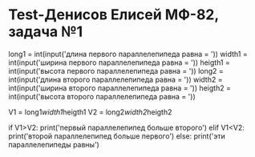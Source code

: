 # Test-Денисов Елисей МФ-82, задача №1
long1 = int(input('длина первого параллелепипеда равна = '))
width1 = int(input('ширина первого параллелепипеда равна = '))
heigth1 = int(input('высота первого параллелепипеда равна = '))
long2 = int(input('длина второго параллелепипеда равна = '))
width2 = int(input('ширина второго параллелепипеда равна = '))
heigth2 = int(input('высота второго параллелепипеда равна = '))

V1 = long1*width1*heigth1
V2 = long2*width2*heigth2

if V1>V2:
    print('первый параллелепипед больше второго')
elif V1<V2:
    print('второй параллелепипед больше первого')
else:
    print('эти параллелепипеды равны')
